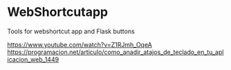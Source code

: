 # WebShortcutapp
Tools for webshortcut app and Flask buttons 

https://www.youtube.com/watch?v=Z1RJmh_OqeA
https://programacion.net/articulo/como_anadir_atajos_de_teclado_en_tu_aplicacion_web_1449

